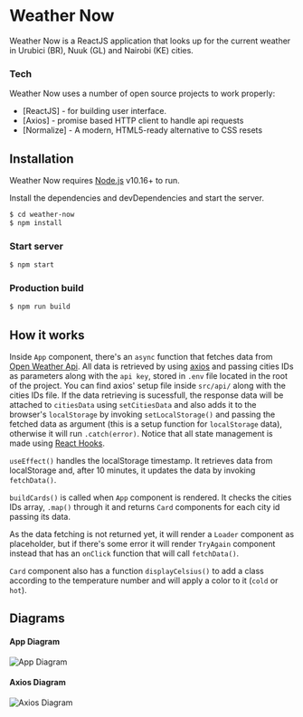 # Weather Now

Weather Now is a ReactJS application that looks up for the current weather in Urubici (BR), Nuuk (GL) and Nairobi (KE) cities.

### Tech

Weather Now uses a number of open source projects to work properly:

* [ReactJS] - for building user interface.
* [Axios] - promise based HTTP client to handle api requests
* [Normalize] - A modern, HTML5-ready alternative to CSS resets


## Installation

Weather Now requires [Node.js](https://nodejs.org/) v10.16+ to run.

Install the dependencies and devDependencies and start the server.

```sh
$ cd weather-now
$ npm install
```

### Start server

```sh
$ npm start
```

### Production build

```sh
$ npm run build
```

## How it works
Inside `App` component, there's an `async` function that fetches data from [Open Weather Api](https://openweathermap.org/current). All data is retrieved by using [axios](https://github.com/axios/axios) and passing cities IDs as parameters along with the `api key`, stored in `.env` file located in the root of the project. You can find axios' setup file inside `src/api/` along with the cities IDs file.
If the data retrieving is sucessfull, the response data will be attached to `citiesData` using `setCitiesData` and also adds it to the browser's `localStorage` by invoking `setLocalStorage()` and passing the fetched data as argument (this is a setup function for `localStorage` data), otherwise it will run `.catch(error)`. 
Notice that all state management is made using [React Hooks](https://reactjs.org/docs/hooks-intro.html).
  
`useEffect()` handles the localStorage timestamp. It retrieves data from localStorage and, after 10 minutes, it updates the data by invoking `fetchData()`.

`buildCards()` is called when `App` component is rendered. It checks the cities IDs array, `.map()` through it and returns `Card` components for each city id passing its data.

As the data fetching is not returned yet, it will render a `Loader` component as placeholder, but if there's some error it will render `TryAgain` component instead that has an `onClick` function that will call `fetchData()`.

`Card` component also has a function `displayCelsius()` to add a class according to the temperature number and will apply a color to it (`cold` or `hot`).

## Diagrams
  
#### App Diagram
![App Diagram](https://i.ibb.co/YkMd4j9/app-diagram.jpg)
  
#### Axios Diagram
![Axios Diagram](https://i.ibb.co/VgdTn5P/axios.jpg)